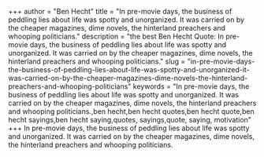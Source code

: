 +++
author = "Ben Hecht"
title = "In pre-movie days, the business of peddling lies about life was spotty and unorganized. It was carried on by the cheaper magazines, dime novels, the hinterland preachers and whooping politicians."
description = "the best Ben Hecht Quote: In pre-movie days, the business of peddling lies about life was spotty and unorganized. It was carried on by the cheaper magazines, dime novels, the hinterland preachers and whooping politicians."
slug = "in-pre-movie-days-the-business-of-peddling-lies-about-life-was-spotty-and-unorganized-it-was-carried-on-by-the-cheaper-magazines-dime-novels-the-hinterland-preachers-and-whooping-politicians"
keywords = "In pre-movie days, the business of peddling lies about life was spotty and unorganized. It was carried on by the cheaper magazines, dime novels, the hinterland preachers and whooping politicians.,ben hecht,ben hecht quotes,ben hecht quote,ben hecht sayings,ben hecht saying,quotes, sayings,quote, saying, motivation"
+++
In pre-movie days, the business of peddling lies about life was spotty and unorganized. It was carried on by the cheaper magazines, dime novels, the hinterland preachers and whooping politicians.

